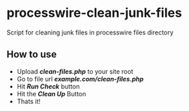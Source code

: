 # processwire-clean-junk-files
Script for cleaning junk files in processwire files directory

How to use
---
* Upload ***clean-files.php*** to your site root
* Go to file url ***example.com/clean-files.php***
* Hit ***Run Check*** button
* Hit the ***Clean Up*** Button
* Thats it!
